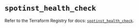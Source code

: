 # `spotinst_health_check`

Refer to the Terraform Registry for docs: [`spotinst_health_check`](https://registry.terraform.io/providers/spotinst/spotinst/1.224.0/docs/resources/health_check).
